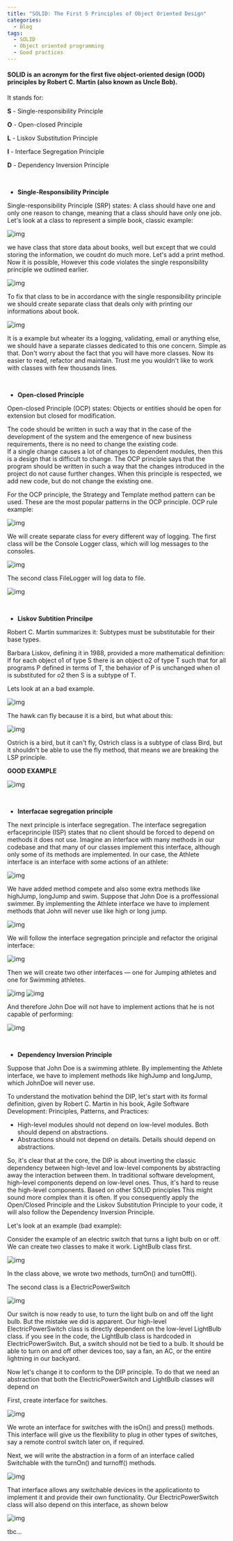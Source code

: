 ```yaml
---
title: "SOLID: The First 5 Principles of Object Oriented Design"
categories:
  - Blog 
tags:
  - SOLID
  - Object oriented programming
  - Good practices
---
```


#### SOLID is an acronym for the first five object-oriented design (OOD) principles by Robert C. Martin (also known as Uncle Bob).

It stands for:

**S** - Single-responsibility Principle

**O** - Open-closed Principle

**L** - Liskov Substitution Principle

**I** - Interface Segregation Principle

**D** - Dependency Inversion Principle

<p>&nbsp;</p>

* **Single-Responsibility Principle**

Single-responsibility Principle (SRP) states:
A class should have one and only one reason to change, meaning that a class should have only one job.
Let's look at a class to represent a simple book, classic example:

![img]({{site.url}}/assets/blog_images/2021-10-08-solid-the-first-5-principles-of-object-oriented-design/SRP1.png)

we have class that store data about books, well but except that we could storing the information, we coudnt do much more. Let's add a print method.
Now it is possible, However this code violates the single responsibility principle we outlined earlier.

![img]({{site.url}}/assets/blog_images/2021-10-08-solid-the-first-5-principles-of-object-oriented-design/SRP2.png)

To fix that class to be in accordance with the single responsibility principle we should create separate class that deals only with printing our informations about book.

![img]({{site.url}}/assets/blog_images/2021-10-08-solid-the-first-5-principles-of-object-oriented-design/SRP3.png)

It is a example but wheater its a logging, validating, email or anything else, we should have a separate classes dedicated to this one concern.	
Simple as that. Don't worry about the fact that you will have more classes. Now its easier to read, refactor and maintain. Trust me you wouldn't like to work with classes with few thousands lines.

<p>&nbsp;</p>

* **Open-closed Principle** 
  
Open-closed Principle (OCP) states:
Objects or entities should be open for extension but closed for modification.

The code should be written in such a way that in the case of the development of the system and the emergence of new business requirements, there is no need to change the existing code. 	
If a single change causes a lot of changes to dependent modules, then this is a design that is difficult to change.
The OCP principle says that the program should be written in such a way that the changes introduced in the project do not cause further changes.
When this principle is respected, we add new code, but do not change the existing one.

For the OCP principle, the Strategy and Template method pattern can be used. These are the most popular patterns in the OCP principle. OCP rule example:

![img]({{site.url}}/assets/blog_images/2021-10-08-solid-the-first-5-principles-of-object-oriented-design/OCP1.png)


We will create separate class for every different way of logging. The first class will be the Console Logger class, which will log messages to the consoles.

![img]({{site.url}}/assets/blog_images/2021-10-08-solid-the-first-5-principles-of-object-oriented-design/OCP2.png)

The second class FileLogger will log data to file.

![img]({{site.url}}/assets/blog_images/2021-10-08-solid-the-first-5-principles-of-object-oriented-design/OCP3.png)

<p>&nbsp;</p>

* **Liskov Subtition Princilpe** 

Robert C. Martin summarizes it:
Subtypes must be substitutable for their base types.

Barbara Liskov, defining it in 1988, provided a more mathematical definition:
If for each object o1 of type S there is an object o2 of type T such that for all programs P defined in terms of T, the behavior of P is unchanged when o1 is substituted for o2 then S is a subtype of T.	

Lets look at an a bad example.

![img]({{site.url}}/assets/blog_images/2021-10-08-solid-the-first-5-principles-of-object-oriented-design/LP1.png)
	
The hawk can fly because it is a bird, but what about this:

![img]({{site.url}}/assets/blog_images/2021-10-08-solid-the-first-5-principles-of-object-oriented-design/LP2.png)
	
Ostrich is a bird, but it can't fly, Ostrich class is a subtype of class Bird, but it shouldn't be able to use the fly method, that means we are breaking the LSP principle.
	
**GOOD EXAMPLE**

![img]({{site.url}}/assets/blog_images/2021-10-08-solid-the-first-5-principles-of-object-oriented-design/LP3.png)

<p>&nbsp;</p>

* **Interfacae segregation principle** 

The next principle is interface segregation. The interface segregation erfaceprinciple (ISP) states that no client should be forced to depend on methods it does not use.
Imagine an interface with many methods in our codebase and that many of our classes implement this interface, although only some of its methods are implemented.
In our case, the Athlete interface is an interface with some actions of an athlete:

![img]({{site.url}}/assets/blog_images/2021-10-08-solid-the-first-5-principles-of-object-oriented-design/IP1.png)

We have added method compete and also some extra methods like highJump, longJump and swim.
Suppose that John Doe is a proffessional swimmer. By implementing the Athlete interface we have to implement methods that John will never use like high or long jump.

![img]({{site.url}}/assets/blog_images/2021-10-08-solid-the-first-5-principles-of-object-oriented-design/IP2.png)

We will follow the interface segregation principle and refactor the original interface:

![img]({{site.url}}/assets/blog_images/2021-10-08-solid-the-first-5-principles-of-object-oriented-design/IP3.png)

Then we will create two other interfaces — one for Jumping athletes and one for Swimming athletes.

![img]({{site.url}}/assets/blog_images/2021-10-08-solid-the-first-5-principles-of-object-oriented-design/IP4.png)
![img]({{site.url}}/assets/blog_images/2021-10-08-solid-the-first-5-principles-of-object-oriented-design/IP5.png)


And therefore John Doe will not have to implement actions that he is not capable of performing:

![img]({{site.url}}/assets/blog_images/2021-10-08-solid-the-first-5-principles-of-object-oriented-design/IP6.png)

<p>&nbsp;</p>

* **Dependency Inversion Principle** 

Suppose that John Doe is a swimming athlete. By implementing the Athlete interface, we have to implement methods like highJump and longJump, which JohnDoe will never use.

To understand the motivation behind the DIP, let's start with its formal definition, given by Robert C. Martin in his book, Agile Software Development: Principles, Patterns, and Practices:

* High-level modules should not depend on low-level modules. Both should depend on abstractions.
* Abstractions should not depend on details. Details should depend on abstractions.

So, it's clear that at the core, the DIP is about inverting the classic dependency between high-level and low-level components by abstracting away the interaction between them.
In traditional software development, high-level components depend on low-level ones. Thus, it's hard to reuse the high-level components.
Based on other SOLID principles
This might sound more complex than it is often. If you consequently apply the Open/Closed Principle and the Liskov Substitution Principle to your code, it will also follow the Dependency Inversion Principle.

Let's look at an example (bad example):

Consider the example of an electric switch that turns a light bulb on or off. We can create two classes to make it work. LightBulb class first.


![img]({{site.url}}/assets/blog_images/2021-10-08-solid-the-first-5-principles-of-object-oriented-design/LightBulb.png)

In the class above, we wrote two methods, turnOn() and turnOff().

The second class is a ElectricPowerSwitch

![img]({{site.url}}/assets/blog_images/2021-10-08-solid-the-first-5-principles-of-object-oriented-design/DIP2.png)

Our switch is now ready to use, to turn the light bulb on and off the light bulb. But the mistake we did is apparent. Our high-level ElectricPowerSwitch class is directly dependent on the low-level LightBulb class. if you see in the code, the LightBulb class is hardcoded in ElectricPowerSwitch. But, a switch should not be tied to a bulb. It should be able to turn on and off other devices too, say a fan, an AC, or the entire lightning in our backyard.

Now let's change it to conform to the DIP principle.
To do that we need an abstraction that both the ElectricPowerSwitch and LightBulb classes will depend on

First, create interface for switches.

![img]({{site.url}}/assets/blog_images/2021-10-08-solid-the-first-5-principles-of-object-oriented-design/DIP3.png)

We wrote an interface for switches with the isOn() and press() methods. This interface will give us the flexibility to plug in other types of switches, say a remote control switch later on, if required.

Next, we will write the abstraction in a form of an interface called Switchable with the turnOn() and turnoff() methods.

![img]({{site.url}}/assets/blog_images/2021-10-08-solid-the-first-5-principles-of-object-oriented-design/DIP4.png)

That interface allows any switchable devices in the applicationto to implement it and provide their own functionality.
Our ElectricPowerSwitch class will also depend on this interface, as shown below

![img]({{site.url}}/assets/blog_images/2021-10-08-solid-the-first-5-principles-of-object-oriented-design/DIP5.png)


tbc...


		

	 
	 
	 
